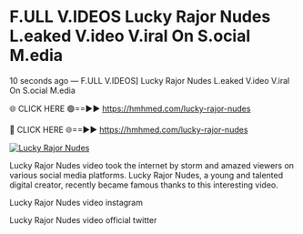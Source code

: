 # F.ULL V.IDEOS Lucky Rajor Nudes L.eaked V.ideo V.iral On S.ocial M.edia

10 seconds ago — F.ULL V.IDEOS] Lucky Rajor Nudes L.eaked V.ideo V.iral On S.ocial M.edia

🌐 CLICK HERE 🟢==►► https://hmhmed.com/lucky-rajor-nudes

🔴 CLICK HERE 🌐==►► https://hmhmed.com/lucky-rajor-nudes

[![Lucky Rajor Nudes](https://i.imgur.com/dJHk4Zq.gif)](https://hmhmed.com/lucky-rajor-nudes)

Lucky Rajor Nudes video took the internet by storm and amazed viewers on various social media platforms. Lucky Rajor Nudes, a young and talented digital creator, recently became famous thanks to this interesting video.

Lucky Rajor Nudes video instagram

Lucky Rajor Nudes video official twitter